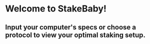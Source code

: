 # Welcome to StakeBaby! 

## Input your computer's specs or choose a protocol to view your optimal staking setup.

